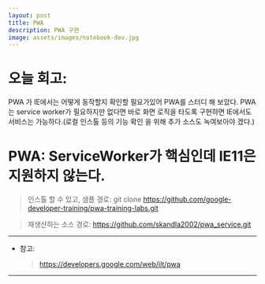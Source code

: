```yaml
---
layout: post
title: PWA
description: PWA 구현
image: assets/images/notebook-dev.jpg
---
```


# 오늘 회고:

PWA 가 IE에서는 어떻게 동작할지 확인할 필요가있어 PWA를 스터디 해 보았다.
PWA는 service worker가 필요하지만 없다면 바로 화면 로직을 타도록 구현하면 IE에서도 서비스는 가능하다.(로컬 인스톨 등의 기능 확인 을 위해 추가 소스도 녹여보아야 겠다.)

# PWA: ServiceWorker가 핵심인데 IE11은 지원하지 않는다.
> 인스톨 할 수 있고, 
> 샘플 경로: git clone https://github.com/google-developer-training/pwa-training-labs.git

> 재생산하는 소스 경로: https://github.com/skandla2002/pwa_service.git

------

- 참고:
  > https://developers.google.com/web/ilt/pwa

---
